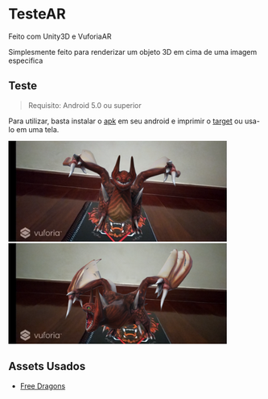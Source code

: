 # TesteAR

Feito com Unity3D e VuforiaAR

Simplesmente feito para renderizar um objeto 3D em cima de uma imagem especifica 

## Teste

> Requisito: Android 5.0 ou superior

Para utilizar, basta instalar o [apk][apk] em seu android e imprimir o [target][target] ou usa-lo em uma tela.

<img src="/Images-github/1.png" width=434> <img src="/Images-github/2.png" width=434>

## Assets Usados

 - [Free Dragons][ref]
 
   [apk]: </TesteAR.apk>
   [ref]: <https://assetstore.unity.com/packages/3d/characters/creatures/dragon-the-terror-bringer-and-dragon-boar-77121>
   [target]: </Images-github/target.jpg>
 
